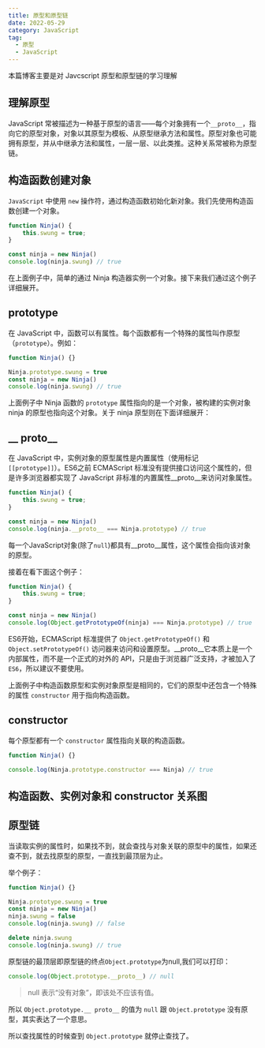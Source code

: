 ```yaml
---
title: 原型和原型链
date: 2022-05-29
category: JavaScript
tag:
  - 原型
  - JavaScript
---
```


本篇博客主要是对 Javcscript 原型和原型链的学习理解

## 理解原型
JavaScript 常被描述为一种基于原型的语言——每个对象拥有一个`__proto__`，指向它的原型对象，对象以其原型为模板、从原型继承方法和属性。原型对象也可能拥有原型，并从中继承方法和属性，一层一层、以此类推。这种关系常被称为原型链。 

## 构造函数创建对象
`JavaScript` 中使用 `new` 操作符，通过构造函数初始化新对象。我们先使用构造函数创建一个对象。

```javascript
function Ninja() { 
    this.swung = true;
}

const ninja = new Ninja()
console.log(ninja.swung) // true
```
在上面例子中，简单的通过 Ninja 构造器实例一个对象。接下来我们通过这个例子详细展开。

## prototype
在 JavaScript 中，函数可以有属性。每个函数都有一个特殊的属性叫作原型（`prototype`）。例如：

```javascript
function Ninja() {}

Ninja.prototype.swung = true
const ninja = new Ninja()
console.log(ninja.swung) // true
```
上面例子中 Ninja 函数的 `prototype` 属性指向的是一个对象，被构建的实例对象 ninja 的原型也指向这个对象。关于 ninja 原型则在下面详细展开：

## __ proto__
在 JavaScript 中，实例对象的原型属性是内置属性（使用标记 `[[prototype]]`）。ES6之前 ECMAScript 标准没有提供接口访问这个属性的，但是许多浏览器都实现了 JavaScript 非标准的内置属性__proto__来访问对象属性。

```javascript
function Ninja() { 
    this.swung = true;
}

const ninja = new Ninja()
console.log(ninja.__proto__ === Ninja.prototype) // true
```
每一个JavaScript对象(除了`null`)都具有__proto__属性，这个属性会指向该对象的原型。

接着在看下面这个例子：

```javascript
function Ninja() { 
    this.swung = true;
}

const ninja = new Ninja()
console.log(Object.getPrototypeOf(ninja) === Ninja.prototype) // true
```
ES6开始，ECMAScript 标准提供了 `Object.getPrototypeOf()` 和 `Object.setPrototypeOf()` 访问器来访问和设置原型。__proto__它本质上是一个内部属性，而不是一个正式的对外的 API，只是由于浏览器广泛支持，才被加入了 `ES6`，所以建议不要使用。

上面例子中构造函数原型和实例对象原型是相同的，它们的原型中还包含一个特殊的属性 `constructor` 用于指向构造函数。
## constructor
每个原型都有一个 `constructor` 属性指向关联的构造函数。

```javascript
function Ninja() {}

console.log(Ninja.prototype.constructor === Ninja) // true
```

## 构造函数、实例对象和 constructor 关系图

## 原型链                                                                  

当读取实例的属性时，如果找不到，就会查找与对象关联的原型中的属性，如果还查不到，就去找原型的原型，一直找到最顶层为止。

举个例子：

```javascript
function Ninja() {}

Ninja.prototype.swung = true
const ninja = new Ninja()
ninja.swung = false
console.log(ninja.swung) // false

delete ninja.swung
console.log(ninja.swung) // true
```
原型链的最顶层即原型链的终点`Object.prototype`为null,我们可以打印：

```javascript
console.log(Object.prototype.__proto__) // null
```
> null 表示“没有对象”，即该处不应该有值。

所以 `Object.prototype.__ proto__` 的值为 `null` 跟 `Object.prototype` 没有原型，其实表达了一个意思。

所以查找属性的时候查到 `Object.prototype` 就停止查找了。
